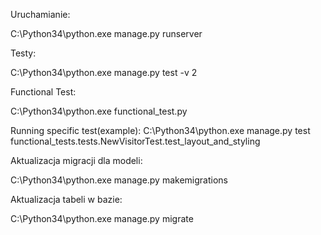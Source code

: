 Uruchamianie:

C:\Python34\python.exe manage.py runserver

Testy:

C:\Python34\python.exe manage.py test -v 2

Functional Test:

C:\Python34\python.exe functional_test.py

Running specific test(example):
C:\Python34\python.exe manage.py test functional_tests.tests.NewVisitorTest.test_layout_and_styling

Aktualizacja migracji dla modeli:

C:\Python34\python.exe manage.py makemigrations

Aktualizacja tabeli w bazie:

C:\Python34\python.exe manage.py migrate
